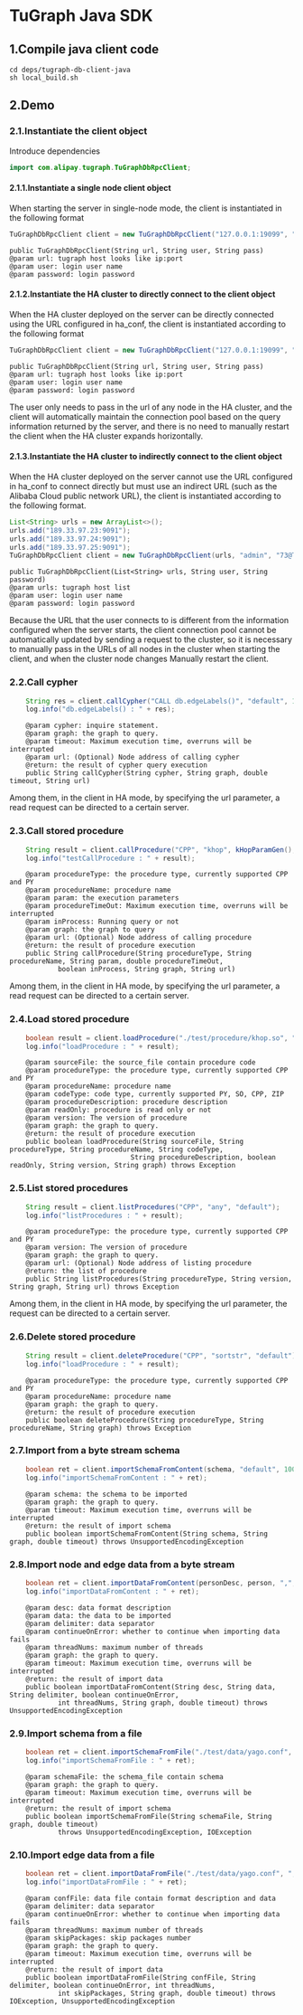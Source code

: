 # TuGraph Java SDK

## 1.Compile java client code

```shell
cd deps/tugraph-db-client-java
sh local_build.sh
```

## 2.Demo

### 2.1.Instantiate the client object

Introduce dependencies
```java
import com.alipay.tugraph.TuGraphDbRpcClient;
```

#### 2.1.1.Instantiate a single node client object
When starting the server in single-node mode, the client is instantiated in the following format
```java
TuGraphDbRpcClient client = new TuGraphDbRpcClient("127.0.0.1:19099", "admin", "73@TuGraph");
```
```
public TuGraphDbRpcClient(String url, String user, String pass)
@param url: tugraph host looks like ip:port
@param user: login user name
@param password: login password
```

#### 2.1.2.Instantiate the HA cluster to directly connect to the client object
When the HA cluster deployed on the server can be directly connected using the URL configured in ha_conf, the client is instantiated according to the following format
```java
TuGraphDbRpcClient client = new TuGraphDbRpcClient("127.0.0.1:19099", "admin", "73@TuGraph");
```
```
public TuGraphDbRpcClient(String url, String user, String pass)
@param url: tugraph host looks like ip:port
@param user: login user name
@param password: login password
```
The user only needs to pass in the url of any node in the HA cluster, and the client will automatically maintain the connection pool based on the query information returned by the server, and there is no need to manually restart the client when the HA cluster expands horizontally.

#### 2.1.3.Instantiate the HA cluster to indirectly connect to the client object
When the HA cluster deployed on the server cannot use the URL configured in ha_conf to connect directly but must use an indirect URL (such as the Alibaba Cloud public network URL), the client is instantiated according to the following format.
```java
List<String> urls = new ArrayList<>();
urls.add("189.33.97.23:9091");
urls.add("189.33.97.24:9091");
urls.add("189.33.97.25:9091");
TuGraphDbRpcClient client = new TuGraphDbRpcClient(urls, "admin", "73@TuGraph");
```
```
public TuGraphDbRpcClient(List<String> urls, String user, String password)
@param urls: tugraph host list
@param user: login user name
@param password: login password
```
Because the URL that the user connects to is different from the information configured when the server starts, the client connection pool cannot be automatically updated by sending a request to the cluster, so it is necessary to manually pass in the URLs of all nodes in the cluster when starting the client, and when the cluster node changes Manually restart the client.

### 2.2.Call cypher
```java
    String res = client.callCypher("CALL db.edgeLabels()", "default", 10);
    log.info("db.edgeLabels() : " + res);
```
```
    @param cypher: inquire statement.
    @param graph: the graph to query.
    @param timeout: Maximum execution time, overruns will be interrupted
    @param url: (Optional) Node address of calling cypher
    @return: the result of cypher query execution
    public String callCypher(String cypher, String graph, double timeout, String url)
```
Among them, in the client in HA mode, by specifying the url parameter, a read request can be directed to a certain server.

### 2.3.Call stored procedure
```java
    String result = client.callProcedure("CPP", "khop", kHopParamGen(), 1000, false, "default");
    log.info("testCallProcedure : " + result);
```
```
    @param procedureType: the procedure type, currently supported CPP and PY
    @param procedureName: procedure name
    @param param: the execution parameters
    @param procedureTimeOut: Maximum execution time, overruns will be interrupted
    @param inProcess: Running query or not
    @param graph: the graph to query
    @param url: (Optional) Node address of calling procedure
    @return: the result of procedure execution
    public String callProcedure(String procedureType, String procedureName, String param, double procedureTimeOut,
            boolean inProcess, String graph, String url)
```
Among them, in the client in HA mode, by specifying the url parameter, a read request can be directed to a certain server.

### 2.4.Load stored procedure
```java
    boolean result = client.loadProcedure("./test/procedure/khop.so", "CPP", "khop", "SO", "test loadprocedure", true, "v1", "default");
    log.info("loadProcedure : " + result);
```
```
    @param sourceFile: the source_file contain procedure code
    @param procedureType: the procedure type, currently supported CPP and PY
    @param procedureName: procedure name
    @param codeType: code type, currently supported PY, SO, CPP, ZIP
    @param procedureDescription: procedure description
    @param readOnly: procedure is read only or not
    @param version: The version of procedure
    @param graph: the graph to query.
    @return: the result of procedure execution
    public boolean loadProcedure(String sourceFile, String procedureType, String procedureName, String codeType,
                              String procedureDescription, boolean readOnly, String version, String graph) throws Exception
```

### 2.5.List stored procedures
```java
    String result = client.listProcedures("CPP", "any", "default");
    log.info("listProcedures : " + result);
```
```
    @param procedureType: the procedure type, currently supported CPP and PY
    @param version: The version of procedure
    @param graph: the graph to query.
    @param url: (Optional) Node address of listing procedure
    @return: the list of procedure
    public String listProcedures(String procedureType, String version, String graph, String url) throws Exception
```
Among them, in the client in HA mode, by specifying the url parameter, the request can be directed to a certain server.

### 2.6.Delete stored procedure
```java
    String result = client.deleteProcedure("CPP", "sortstr", "default");
    log.info("loadProcedure : " + result);
```
```
    @param procedureType: the procedure type, currently supported CPP and PY
    @param procedureName: procedure name
    @param graph: the graph to query.
    @return: the result of procedure execution
    public boolean deleteProcedure(String procedureType, String procedureName, String graph) throws Exception
```

### 2.7.Import from a byte stream schema
```java
    boolean ret = client.importSchemaFromContent(schema, "default", 1000);
    log.info("importSchemaFromContent : " + ret);
```
```
    @param schema: the schema to be imported
    @param graph: the graph to query.
    @param timeout: Maximum execution time, overruns will be interrupted
    @return: the result of import schema
    public boolean importSchemaFromContent(String schema, String graph, double timeout) throws UnsupportedEncodingException
```

### 2.8.Import node and edge data from a byte stream
```java
    boolean ret = client.importDataFromContent(personDesc, person, ",", true, 16, "default", 1000);
    log.info("importDataFromContent : " + ret);
```
```
    @param desc: data format description
    @param data: the data to be imported
    @param delimiter: data separator
    @param continueOnError: whether to continue when importing data fails
    @param threadNums: maximum number of threads
    @param graph: the graph to query.
    @param timeout: Maximum execution time, overruns will be interrupted
    @return: the result of import data
    public boolean importDataFromContent(String desc, String data, String delimiter, boolean continueOnError,
            int threadNums, String graph, double timeout) throws UnsupportedEncodingException
```

### 2.9.Import schema from a file
```java
    boolean ret = client.importSchemaFromFile("./test/data/yago.conf", "default", 1000);
    log.info("importSchemaFromFile : " + ret);
```
```
    @param schemaFile: the schema_file contain schema
    @param graph: the graph to query.
    @param timeout: Maximum execution time, overruns will be interrupted
    @return: the result of import schema
    public boolean importSchemaFromFile(String schemaFile, String graph, double timeout)
            throws UnsupportedEncodingException, IOException
```

### 2.10.Import edge data from a file
```java
    boolean ret = client.importDataFromFile("./test/data/yago.conf", ",", true, 16, 0, "default", 1000000000);
    log.info("importDataFromFile : " + ret);
```
```
    @param confFile: data file contain format description and data
    @param delimiter: data separator
    @param continueOnError: whether to continue when importing data fails
    @param threadNums: maximum number of threads
    @param skipPackages: skip packages number
    @param graph: the graph to query.
    @param timeout: Maximum execution time, overruns will be interrupted
    @return: the result of import data
    public boolean importDataFromFile(String confFile, String delimiter, boolean continueOnError, int threadNums,
            int skipPackages, String graph, double timeout) throws IOException, UnsupportedEncodingException
```
